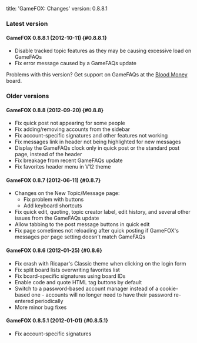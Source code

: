 title: 'GameFOX: Changes'
version: 0.8.8.1

### Latest version

#### GameFOX 0.8.8.1 (2012-10-11) {#0.8.8.1}

* Disable tracked topic features as they may be causing excessive load on
  GameFAQs
* Fix error message caused by a GameFAQs update

Problems with this version? Get support on GameFAQs at the
[Blood Money](http://www.gamefaqs.com/boards/565885-blood-money) board.

### Older versions

#### GameFOX 0.8.8 (2012-09-20) {#0.8.8}

* Fix quick post not appearing for some people
* Fix adding/removing accounts from the sidebar
* Fix account-specific signatures and other features not working
* Fix messages link in header not being highlighted for new messages
* Display the GameFAQs clock only in quick post or the standard post page,
  instead of the header
* Fix breakage from recent GameFAQs update
* Fix favorites header menu in V12 theme

#### GameFOX 0.8.7 (2012-06-11) {#0.8.7}

* Changes on the New Topic/Message page:
    - Fix problem with buttons
    - Add keyboard shortcuts
* Fix quick edit, quoting, topic creator label, edit history, and several other
  issues from the GameFAQs update
* Allow tabbing to the post message buttons in quick edit
* Fix page sometimes not reloading after quick posting if GameFOX's messages
  per page setting doesn't match GameFAQs

#### GameFOX 0.8.6 (2012-01-25) {#0.8.6}

* Fix crash with Ricapar's Classic theme when clicking on the login form
* Fix split board lists overwriting favorites list
* Fix board-specific signatures using board IDs
* Enable code and quote HTML tag buttons by default
* Switch to a password-based account manager instead of a cookie-based one -
  accounts will no longer need to have their password re-entered periodically
* More minor bug fixes

#### GameFOX 0.8.5.1 (2012-01-01) {#0.8.5.1}

* Fix account-specific signatures

